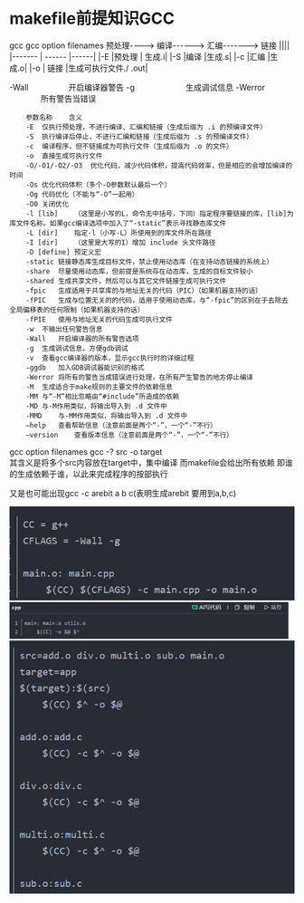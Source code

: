 # makefile前提知识GCC
gcc
gcc option filenames
预处理----> 编译------> 汇编-------> 链接
||||
|------- | ------ |------|
|-E      |预处理   | 生成.i|
|-S      |编译     |生成.s|
|-c      |汇编     |生成.o|
|-o      | 链接   |生成可执行文件./ .out|


-Wall   &nbsp;&nbsp;&nbsp;&nbsp;&nbsp;&nbsp;&nbsp;&nbsp;&nbsp;&nbsp;&nbsp;&nbsp;&nbsp;&nbsp;&nbsp;&nbsp;&nbsp;开启编译器警告
-g     &nbsp;&nbsp;&nbsp;&nbsp;&nbsp;&nbsp;&nbsp;&nbsp;&nbsp;&nbsp;&nbsp;&nbsp;&nbsp;&nbsp;&nbsp;&nbsp;&nbsp;&nbsp;&nbsp;&nbsp;&nbsp; 生成调试信息
-Werror &nbsp;&nbsp;&nbsp;&nbsp;&nbsp;&nbsp;&nbsp;&nbsp;&nbsp;&nbsp;&nbsp;&nbsp;&nbsp; 所有警告当错误


        参数名称	含义
        -E	仅执行预处理，不进行编译、汇编和链接（生成后缀为 .i 的预编译文件）
        -S	执行编译后停止，不进行汇编和链接（生成后缀为 .s 的预编译文件）
        -c	编译程序，但不链接成为可执行文件（生成后缀为 .o 的文件）
        -o	直接生成可执行文件
        -O/-O1/-O2/-O3	优化代码，减少代码体积，提高代码效率，但是相应的会增加编译的时间
        -Os	优化代码体积（多个-O参数默认最后一个）
        -Og	代码优化（不能与“-O”一起用）
        -O0	关闭优化
        -l [lib]	（这里是小写的L，命令无中括号，下同）指定程序要链接的库，[lib]为库文件名称。如果gcc编译选项中加入了“-static”表示寻找静态库文件
        -L [dir]	指定-l（小写-L）所使用到的库文件所在路径
        -I [dir]	（这里是大写的I）增加 include 头文件路径
        -D [define]	预定义宏
        -static	链接静态库生成目标文件，禁止使用动态库（在支持动态链接的系统上）
        -share	尽量使用动态库，但前提是系统存在动态库，生成的目标文件较小
        -shared	生成共享文件，然后可以与其它文件链接生成可执行文件
        -fpic	生成适用于共享库的与地址无关的代码（PIC）（如果机器支持的话）
        -fPIC	生成与位置无关的的代码，适用于使用动态库，与“-fpic”的区别在于去除去全局偏移表的任何限制（如果机器支持的话）
        -fPIE	使用与地址无关的代码生成可执行文件
        -w	不输出任何警告信息
        -Wall	开启编译器的所有警告选项
        -g	生成调试信息，方便gdb调试
        -v	查看gcc编译器的版本，显示gcc执行时的详细过程
        -ggdb	加入GDB调试器能识别的格式
        -Werror	将所有的警告当成错误进行处理，在所有产生警告的地方停止编译
        -M	生成适合于make规则的主要文件的依赖信息
        -MM	与“-M”相比忽略由“#include”所造成的依赖
        -MD	与-M作用类似，将输出导入到 .d 文件中
        -MMD	与-MM作用类似，将输出导入到 .d 文件中
        –help	查看帮助信息（注意前面是两个“-”，一个“-”不行）
        –version	查看版本信息（注意前面是两个“-”，一个“-”不行）


gcc option filenames
gcc -?  src  -o   target   
其含义是将多个src内容放在target中，集中编译
而makefile会给出所有依赖
即谁的生成依赖于谁，以此来完成程序的按部执行

又是也可能出现gcc -c arebit a b c(表明生成arebit 要用到a,b,c)

![alt text](image.png)
![alt text](image-1.png)
![alt text](image-2.png)



